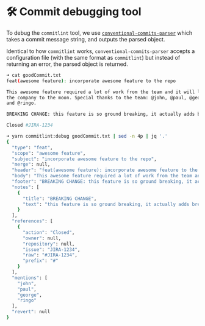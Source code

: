 # 🛠 Commit debugging tool

To debug the `commitlint` tool, we use [`conventional-commits-parser`](https://github.com/conventional-changelog/conventional-changelog/tree/master/packages/conventional-commits-parser)
which takes a commit message string, and outputs the parsed object.

Identical to how `commitlint` works, `conventional-commits-parser` accepts a
configuration file (with the same format as `commitlint`) but instead of returning
an error, the parsed object is returned.

```bash
➜ cat goodCommit.txt
feat(awesome feature): incorporate awesome feature to the repo

This awesome feature required a lot of work from the team and it will launch
the company to the moon. Special thanks to the team: @john, @paul, @george
and @ringo.

BREAKING CHANGE: this feature is so ground breaking, it actually adds breaking changes

Closed #JIRA-1234
```

```bash
➜ yarn commitlint:debug goodCommit.txt | sed -n 4p | jq '.'
{
  "type": "feat",
  "scope": "awesome feature",
  "subject": "incorporate awesome feature to the repo",
  "merge": null,
  "header": "feat(awesome feature): incorporate awesome feature to the repo",
  "body": "This awesome feature required a lot of work from the team and it will launch\nthe company to the moon. Special thanks to the team: @john, @paul, @george\nand @ringo.",
  "footer": "BREAKING CHANGE: this feature is so ground breaking, it actually adds breaking changes\n\nClosed #JIRA-1234",
  "notes": [
    {
      "title": "BREAKING CHANGE",
      "text": "this feature is so ground breaking, it actually adds breaking changes"
    }
  ],
  "references": [
    {
      "action": "Closed",
      "owner": null,
      "repository": null,
      "issue": "JIRA-1234",
      "raw": "#JIRA-1234",
      "prefix": "#"
    }
  ],
  "mentions": [
    "john",
    "paul",
    "george",
    "ringo"
  ],
  "revert": null
}
```
